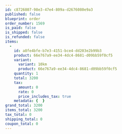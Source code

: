 ```yaml
---
id: c8726807-98e3-47e4-809a-d2676080e9a3
published: false
blueprint: order
order_number: 1569
is_paid: false
is_shipped: false
is_refunded: false
items:
  -
    id: a8fe4bfe-b7e3-4151-bce4-dd203e2b99b3
    product: 66e767a9-ee34-4dc4-8681-d09bb59f0cf5
    variant:
      variant: 10km
      product: 66e767a9-ee34-4dc4-8681-d09bb59f0cf5
    quantity: 1
    total: 3200
    tax:
      amount: 0
      rate: 0
      price_includes_tax: true
    metadata: {  }
grand_total: 3200
items_total: 3200
tax_total: 0
shipping_total: 0
coupon_total: 0
---
```

